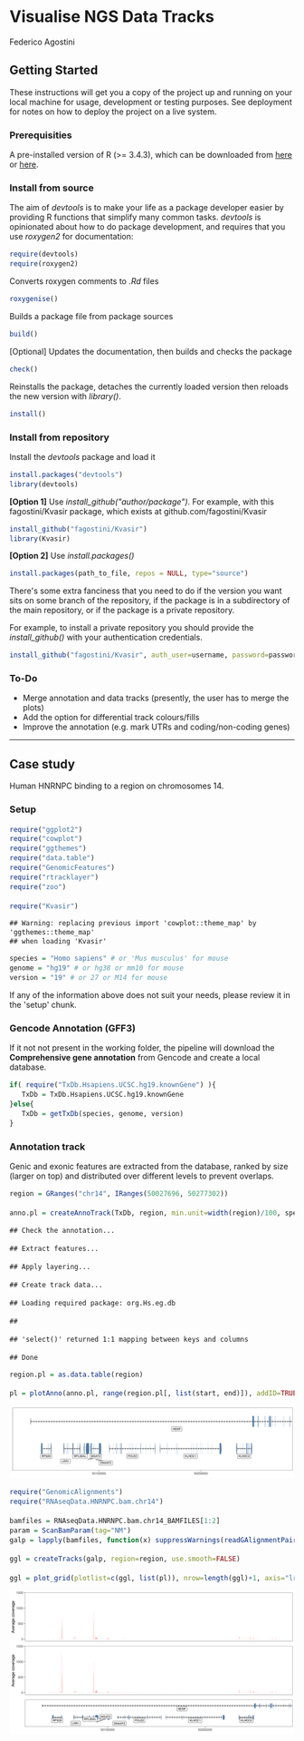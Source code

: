 Visualise NGS Data Tracks
================
Federico Agostini

Getting Started
---------------

These instructions will get you a copy of the project up and running on your local machine for usage, development or testing purposes. See deployment for notes on how to deploy the project on a live system.

### Prerequisities

A pre-installed version of R (&gt;= 3.4.3), which can be downloaded from [here](https://cran.ma.imperial.ac.uk/) or [here](https://mirrors.ebi.ac.uk/CRAN/).

### Install from source

The aim of *devtools* is to make your life as a package developer easier by providing R functions that simplify many common tasks. *devtools* is opinionated about how to do package development, and requires that you use *roxygen2* for documentation:

``` r
require(devtools)
require(roxygen2)
```

Converts roxygen comments to *.Rd* files

``` r
roxygenise()
```

Builds a package file from package sources

``` r
build()
```

\[Optional\] Updates the documentation, then builds and checks the package

``` r
check()
```

Reinstalls the package, detaches the currently loaded version then reloads the new version with *library()*.

``` r
install()
```

### Install from repository

Install the *devtools* package and load it

``` r
install.packages("devtools")
library(devtools)
```

**\[Option 1\]** Use *install\_github("author/package")*. For example, with this fagostini/Kvasir package, which exists at github.com/fagostini/Kvasir

``` r
install_github("fagostini/Kvasir")
library(Kvasir)
```

**\[Option 2\]** Use *install.packages()*

``` r
install.packages(path_to_file, repos = NULL, type="source")
```

There's some extra fanciness that you need to do if the version you want sits on some branch of the repository, if the package is in a subdirectory of the main repository, or if the package is a private repository.

For example, to install a private repository you should provide the *install\_github()* with your authentication credentials.

``` r
install_github("fagostini/Kvasir", auth_user=username, password=password)
```

### To-Do

-   Merge annotation and data tracks (presently, the user has to merge the plots)
-   Add the option for differential track colours/fills
-   Improve the annotation (e.g. mark UTRs and coding/non-coding genes)

------------------------------------------------------------------------

Case study
----------

Human HNRNPC binding to a region on chromosomes 14.

### Setup

``` r
require("ggplot2")
require("cowplot")
require("ggthemes")
require("data.table")
require("GenomicFeatures")
require("rtracklayer")
require("zoo")

require("Kvasir")
```

    ## Warning: replacing previous import 'cowplot::theme_map' by 'ggthemes::theme_map'
    ## when loading 'Kvasir'

``` r
species = "Homo sapiens" # or 'Mus musculus' for mouse
genome = "hg19" # or hg38 or mm10 for mouse
version = "19" # or 27 or M14 for mouse
```

If any of the information above does not suit your needs, please review it in the 'setup' chunk.

### Gencode Annotation (GFF3)

If it not not present in the working folder, the pipeline will download the **Comprehensive gene annotation** from Gencode and create a local database.

``` r
if( require("TxDb.Hsapiens.UCSC.hg19.knownGene") ){
   TxDb = TxDb.Hsapiens.UCSC.hg19.knownGene
}else{
   TxDb = getTxDb(species, genome, version)
}
```

### Annotation track

Genic and exonic features are extracted from the database, ranked by size (larger on top) and distributed over different levels to prevent overlaps.

``` r
region = GRanges("chr14", IRanges(50027696, 50277302))

anno.pl = createAnnoTrack(TxDb, region, min.unit=width(region)/100, species)
```

    ## Check the annotation...

    ## Extract features...

    ## Apply layering...

    ## Create track data...

    ## Loading required package: org.Hs.eg.db

    ## 

    ## 'select()' returned 1:1 mapping between keys and columns

    ## Done

``` r
region.pl = as.data.table(region)

pl = plotAnno(anno.pl, range(region.pl[, list(start, end)]), addID=TRUE)
```

![Figure 1: Annotation track visualisation](img/annotation_track.png)

``` r
require("GenomicAlignments")
require("RNAseqData.HNRNPC.bam.chr14")

bamfiles = RNAseqData.HNRNPC.bam.chr14_BAMFILES[1:2]
param = ScanBamParam(tag="NM")
galp = lapply(bamfiles, function(x) suppressWarnings(readGAlignmentPairs(x, use.names=TRUE, param=param)))

ggl = createTracks(galp, region=region, use.smooth=FALSE)

ggl = plot_grid(plotlist=c(ggl, list(pl)), nrow=length(ggl)+1, axis="lr", align="v", rel_heights=c(rep((1-0.25)/length(ggl), length(ggl)), 0.25))
```

![Figure 2: Annotation track visualisation](img/all_tracks.png)
